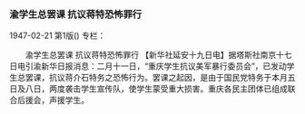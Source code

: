 ### 渝学生总罢课  抗议蒋特恐怖罪行

1947-02-21
第1版()
专栏：

　　渝学生总罢课
    抗议蒋特恐怖罪行
    【新华社延安十九日电】据塔斯社南京十七日电引渝新华日报消息：二月十一日，“重庆学生抗议美军暴行委员会”，已发动学生总罢课，抗议蒋介石特务之恐怖行为。罢课之起因，是由于国民党特务于本月五日及八日，两度袭击学生宣传队，使学生蒙受重大损害。重庆各民主团体已组成联合后援会，声援学生。
